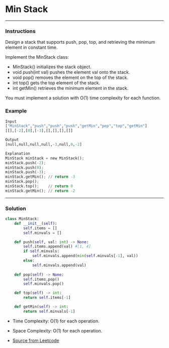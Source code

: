 # Min Stack

---
### Instructions
Design a stack that supports push, pop, top, and retrieving the minimum element in constant time.

Implement the MinStack class:

* MinStack() initializes the stack object.
* void push(int val) pushes the element val onto the stack.
* void pop() removes the element on the top of the stack.
* int top() gets the top element of the stack.
* int getMin() retrieves the minimum element in the stack.

You must implement a solution with O(1) time complexity for each function.

### Example
```py
Input
["MinStack","push","push","push","getMin","pop","top","getMin"]
[[],[-2],[0],[-3],[],[],[],[]]

Output
[null,null,null,null,-3,null,0,-2]

Explanation
MinStack minStack = new MinStack();
minStack.push(-2);
minStack.push(0);
minStack.push(-3);
minStack.getMin(); // return -3
minStack.pop();
minStack.top();    // return 0
minStack.getMin(); // return -2
```
---

### Solution

```py
class MinStack:
    def __init__(self):
        self.items = []
        self.minvals = []

    def push(self, val: int) -> None: 
        self.items.append(val) #[1, 4]
        if self.minvals:
            self.minvals.append(min(self.minvals[-1], val)) 
        else:
            self.minvals.append(val)
        
    def pop(self) -> None:
        self.items.pop()
        self.minvals.pop()

    def top(self) -> int:
        return self.items[-1]

    def getMin(self) -> int:
        return self.minvals[-1]
```

* Time Complexity: O(1) for each operation.
* Space Complexity: O(1) for each operation.

* [Source from Leetcode](https://leetcode.com/problems/min-stack/)


